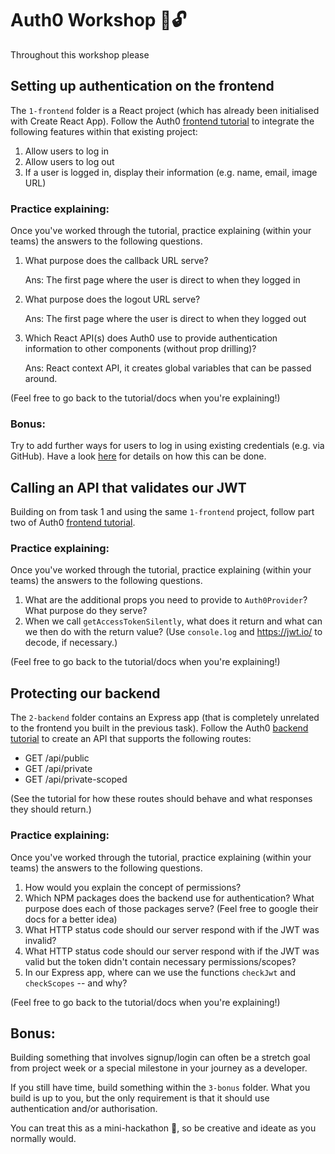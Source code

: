 # Auth0 Workshop 🔑🔓

Throughout this workshop please

## Setting up authentication on the **frontend**

The `1-frontend` folder is a React project (which has already been initialised with Create React App). Follow the Auth0 [frontend tutorial](https://auth0.com/docs/quickstart/spa/react/01-login) to integrate the following features within that existing project:

1.  Allow users to log in
2.  Allow users to log out
3.  If a user is logged in, display their information (e.g. name, email, image URL)

### Practice explaining:

Once you've worked through the tutorial, practice explaining (within your teams) the answers to the following questions.

1.  What purpose does the callback URL serve?

    Ans: The first page where the user is direct to when they logged in
2.  What purpose does the logout URL serve?

    Ans: The first page where the user is direct to when they logged out
3.  Which React API(s) does Auth0 use to provide authentication information to other components (without prop drilling)?

    Ans: React context API, it creates global variables that can be passed around.

(Feel free to go back to the tutorial/docs when you're explaining!)

### Bonus:

Try to add further ways for users to log in using existing credentials (e.g. via GitHub). Have a look [here](https://auth0.com/docs/connections/social) for details on how this can be done.

## Calling an API that validates our JWT

Building on from task 1 and using the same `1-frontend` project, follow part two of Auth0 [frontend tutorial](https://auth0.com/docs/quickstart/spa/react/02-calling-an-api).

### Practice explaining:

Once you've worked through the tutorial, practice explaining (within your teams) the answers to the following questions.

1.  What are the additional props you need to provide to `Auth0Provider`? What purpose do they serve?
2.  When we call `getAccessTokenSilently`, what does it return and what can we then do with the return value? (Use `console.log` and https://jwt.io/ to decode, if necessary.)

(Feel free to go back to the tutorial/docs when you're explaining!)

## Protecting our **backend**

The `2-backend` folder contains an Express app (that is completely unrelated to the frontend you built in the previous task). Follow the Auth0 [backend tutorial](https://auth0.com/docs/quickstart/backend/nodejs) to create an API that supports the following routes:

- GET /api/public
- GET /api/private
- GET /api/private-scoped

(See the tutorial for how these routes should behave and what responses they should return.)

### Practice explaining:

Once you've worked through the tutorial, practice explaining (within your teams) the answers to the following questions.

1.  How would you explain the concept of permissions?
2.  Which NPM packages does the backend use for authentication? What purpose does each of those packages serve? (Feel free to google their docs for a better idea)
3.  What HTTP status code should our server respond with if the JWT was invalid?
4.  What HTTP status code should our server respond with if the JWT was valid but the token didn't contain necessary permissions/scopes?
5.  In our Express app, where can we use the functions `checkJwt` and `checkScopes` -- and why?

(Feel free to go back to the tutorial/docs when you're explaining!)

## Bonus:

Building something that involves signup/login can often be a stretch goal from project week or a special milestone in your journey as a developer.

If you still have time, build something within the `3-bonus` folder. What you build is up to you, but the only requirement is that it should use authentication and/or authorisation.

You can treat this as a mini-hackathon 🎉, so be creative and ideate as you normally would.
